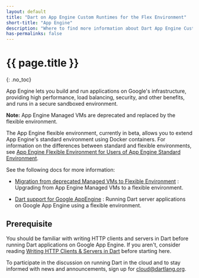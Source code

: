 ```yaml
---
layout: default
title: "Dart on App Engine Custom Runtimes for the Flex Environment"
short-title: "App Engine"
description: "Where to find more information about Dart App Engine Custom Runtimes for the Flex Environment."
has-permalinks: false
---
```


# {{ page.title }}
{: .no_toc}

App Engine lets you build and run applications on Google's
infrastructure, providing high performance, load balancing,
security, and other benefits, and runs in a secure sandboxed
environment.

**Note:** App Engine Managed VMs are deprecated and replaced by
the flexible environment.

The App Engine flexible environment,
currently in beta, allows you to extend App Engine's standard environment
using Docker containers. For information on the differences
between standard and flexible environments, see
[App Engine Flexible Environment for Users of App Engine Standard
Environment](https://cloud.google.com/appengine/docs/flexible/python/flexible-for-standard-users).

See the following docs for more information:

* [Migration from deprecated Managed VMs to Flexible Environment](https://github.com/dart-lang/appengine/wiki/Migration-from-deprecated-Managed-VMs-to-Flexible-Environment)
: Upgrading from App Engine Managed VMs to a flexible environment.

* [Dart support for Google AppEngine](https://github.com/dart-lang/appengine/blob/master/README.md)
: Running Dart server applications on Google App Engine using a flexible
  environment.

## Prerequisite

You should be familiar with writing HTTP clients and servers in Dart
before running Dart applications on Google App Engine.
If you aren't, consider reading [Writing HTTP Clients & Servers
in Dart](https://www.dartlang.org/docs/tutorials/httpserver/)
before starting here.

To participate in the discussion on running Dart in the cloud
and to stay informed with news and announcements,
sign up for
[cloud@dartlang.org](https://groups.google.com/a/dartlang.org/forum/?fromgroups#!forum/cloud).
